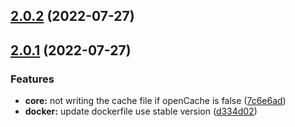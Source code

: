 ## [2.0.2](https://github.com/likun7981/hlink/compare/v2.0.1...v2.0.2) (2022-07-27)

## [2.0.1](https://github.com/likun7981/hlink/compare/v2.0.0-next.13...v2.0.1) (2022-07-27)

### Features

- **core:** not writing the cache file if openCache is false ([7c6e6ad](https://github.com/likun7981/hlink/commit/7c6e6ad539aff6b8a9dcd9f63a255c7950be8b41))
- **docker:** update dockerfile use stable version ([d334d02](https://github.com/likun7981/hlink/commit/d334d025f7a9644b6b1c5fbe70d871b3f3219545))
